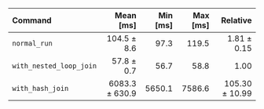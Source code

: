| Command | Mean [ms] | Min [ms] | Max [ms] | Relative |
|:---|---:|---:|---:|---:|
| `normal_run` | 104.5 ± 8.6 | 97.3 | 119.5 | 1.81 ± 0.15 |
| `with_nested_loop_join` | 57.8 ± 0.7 | 56.7 | 58.8 | 1.00 |
| `with_hash_join` | 6083.3 ± 630.9 | 5650.1 | 7586.6 | 105.30 ± 10.99 |
